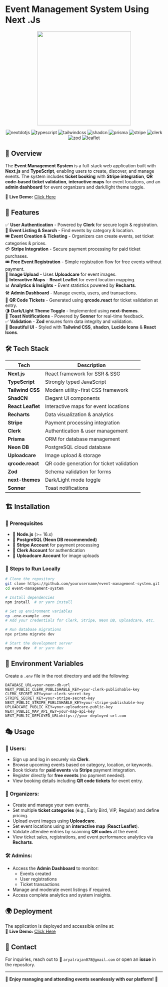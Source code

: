 #  Event Management System Using Next .Js
<p align="center">
  <img src="https://github.com/user-attachments/assets/0c024a8a-e66d-41b8-8dc2-ab034ce21b58" height="300"  />
</p>

<div align="center">
  <img src="https://img.shields.io/badge/-Next_JS-black?style=for-the-badge&logoColor=white&logo=nextdotjs&color=000000" alt="nextdotjs" />
  <img src="https://img.shields.io/badge/-TypeScript-black?style=for-the-badge&logoColor=white&logo=typescript&color=3178C6" alt="typescript" />
  <img src="https://img.shields.io/badge/-Tailwind_CSS-black?style=for-the-badge&logoColor=white&logo=tailwindcss&color=06B6D4" alt="tailwindcss" />
  <img src="https://img.shields.io/badge/-shadcn-black?style=for-the-badge&logoColor=white&logo=shadcn&color=111111" alt="shadcn" />
  <img src="https://img.shields.io/badge/-Prisma-black?style=for-the-badge&logo=Prisma&logoColor=white&color=3982CE" alt="prisma" />
  <img src="https://img.shields.io/badge/-Stripe-black?style=for-the-badge&logoColor=white&logo=stripe&color=635bff" alt="stripe" />
  <img src="https://img.shields.io/badge/-Clerk-black?style=for-the-badge&logoColor=white&logo=clerk&color=3B3B3B" alt="clerk" />
  <img src="https://img.shields.io/badge/-Zod-black?style=for-the-badge&logoColor=white&logo=zod&color=3178C6" alt="zod" />
  <img src="https://img.shields.io/badge/-Leaflet-black?style=for-the-badge&logoColor=white&logo=leaflet&color=199900" alt="leaflet" />
</div>

## 🌟 Overview
The **Event Management System** is a full-stack web application built with **Next.js** and **TypeScript**, enabling users to create, discover, and manage events. The system includes **ticket booking** with **Stripe integration**, **QR code-based ticket validation**, **interactive maps** for event locations, and an **admin dashboard** for event organizers and  dark/light theme toggle.

🔗 **Live Demo:** [Click Here](https://eventglobe.vercel.app/)  

## 🚀 Features
✅ **User Authentication** - Powered by **Clerk** for secure login & registration.  
🔎 **Event Listing & Search** - Find events by category & location.  
🎟 **Event Creation & Ticketing** - Organizers can create events, set ticket categories & prices.  
💳 **Stripe Integration** - Secure payment processing for paid ticket purchases.  
🎟️ **Free Event Registration** - Simple registration flow for free events without payment.  
📸 **Image Upload** - Uses **Uploadcare** for event images.  
📍 **Interactive Maps** - **React Leaflet** for event location mapping.  
📊 **Analytics & Insights** - Event statistics powered by **Recharts**.  
🛠 **Admin Dashboard** - Manage events, users, and transactions.  
🔐 **QR Code Tickets** - Generated using **qrcode.react** for ticket validation at entry.  
🌗 **Dark/Light Theme Toggle** - Implemented using **next-themes**.  
🔔 **Toast Notifications** - Powered by **Sonner** for real-time feedback.  
✅ **Validation** - **Zod** ensures form data integrity and validation.  
🎨 **Beautiful UI** - Styled with **Tailwind CSS**, **shadcn**, **Lucide Icons** & **React Icons**.

## 🛠 Tech Stack
| Tech | Description |
|------|------------|
| **Next.js** | React framework for SSR & SSG |
| **TypeScript** | Strongly typed JavaScript |
| **Tailwind CSS** | Modern utility-first CSS framework |
| **ShadCN** | Elegant UI components |
| **React Leaflet** | Interactive maps for event locations |
| **Recharts** | Data visualization & analytics |
| **Stripe** | Payment processing integration |
| **Clerk** | Authentication & user management |
| **Prisma** | ORM for database management |
| **Neon DB** | PostgreSQL cloud database |
| **Uploadcare** | Image upload & storage |
| **qrcode.react** | QR code generation for ticket validation |
| **Zod** | Schema validation for forms |
| **next-themes** | Dark/Light mode toggle |
| **Sonner** | Toast notifications |



## 🏗 Installation

### 📌 Prerequisites
- 📌 **Node.js** (>= 16.x)
- 📌 **PostgreSQL (Neon DB recommended)**
- 📌 **Stripe Account** for payment processing
- 📌 **Clerk Account** for authentication
- 📌 **Uploadcare Account** for image uploads

### 🔧 Steps to Run Locally
```sh
# Clone the repository
git clone https://github.com/yourusername/event-management-system.git
cd event-management-system

# Install dependencies
npm install  # or yarn install

# Set up environment variables
cp .env.example .env
# Add your credentials for Clerk, Stripe, Neon DB, Uploadcare, etc.

# Run database migrations
npx prisma migrate dev

# Start the development server
npm run dev  # or yarn dev
```

## 🔑 Environment Variables
Create a `.env` file in the root directory and add the following:
```env
DATABASE_URL=your-neon-db-url
NEXT_PUBLIC_CLERK_PUBLISHABLE_KEY=your-clerk-publishable-key
CLERK_SECRET_KEY=your-clerk-secret-key
STRIPE_SECRET_KEY=your-stripe-secret-key
NEXT_PUBLIC_STRIPE_PUBLISHABLE_KEY=your-stripe-publishable-key
UPLOADCARE_PUBLIC_KEY=your-uploadcare-public-key
NEXT_PUBLIC_MAP_API_KEY=your-map-api-key
NEXT_PUBLIC_DEPLOYED_URL=https://your-deployed-url.com
```
## 🎭 Usage

### 👥 Users:
- Sign up and log in securely via **Clerk**.
- Browse upcoming events based on category, location, or keywords.
- Book tickets for **paid events** via **Stripe** payment integration.
- Register directly for **free events** (no payment needed).
- View booking details including **QR code tickets** for event entry.

### 🎤 Organizers:
- Create and manage your own events.
- Set multiple **ticket categories** (e.g., Early Bird, VIP, Regular) and define pricing.
- Upload event images using **Uploadcare**.
- Set event locations using an **interactive map** (**React Leaflet**).
- Validate attendee entries by scanning **QR codes** at the event.
- View ticket sales, registrations, and event performance analytics via **Recharts**.

### 🛠 Admins:
- Access the **Admin Dashboard** to monitor:
  - Events created
  - User registrations
  - Ticket transactions
- Manage and moderate event listings if required.
- Access complete analytics and system insights.


## 🌍 Deployment
The application is deployed and accessible online at:  
🔗 **Live Demo:** [Click Here](https://eventglobe.vercel.app/)  




## 📧 Contact
For inquiries, reach out to 📩 `aryalrajan078@gmail.com` or open an **issue** in the repository.

---
🚀 **Enjoy managing and attending events seamlessly with our platform!** 🎉

